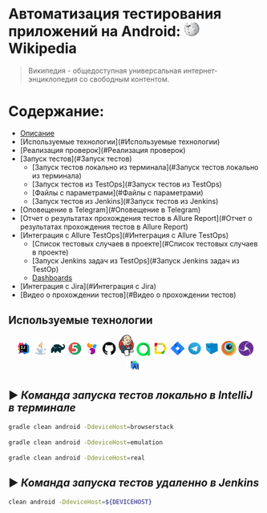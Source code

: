 # Автоматизация тестирования приложений на Android:  <img width="6%" title="Android Studio" src="images/logo/Wikipedia.png"> Wikipedia
> Википедия - общедоступная универсальная интернет-энциклопедия со свободным контентом. 

# <a name="Содержание">Содержание:</a>
+ [Описание](#Описание)
+ [Используемые технологии](#Используемые технологии)
+ [Реализация проверок](#Реализация проверок)
+ [Запуск тестов](#Запуск тестов)
  + [Запуск тестов локально из терминала](#Запуск тестов локально из терминала)
  + [Запуск тестов из TestOps](#Запуск тестов из TestOps)
  + [Файлы с параметрами](#Файлы с параметрами)
  + [Запуск тестов из Jenkins](#Запуск тестов из Jenkins)
+ [Оповещение в Telegram](#Оповещение в Telegram)
+ [Отчет о результатах прохождения тестов в Allure Report](#Отчет о результатах прохождения тестов в Allure Report)
+ [Интеграция с Allure TestOps](#Интеграция с Allure TestOps)
  + [Список тестовых случаев в проекте](#Список тестовых случаев в проекте)
  + [Запуск Jenkins задач из TestOps](#Запуск Jenkins задач из TestOp)
  + [Dashboards](#Dashboards)
+ [Интеграция с Jira](#Интеграция с Jira)
+ [Видео о прохождении тестов](#Видео о прохождении тестов)

## Используемые технологии

<p align="center">
<img width="6%" title="IntelliJ" src="images/logo/IntelliJ.svg">
<img width="6%" title="Java" src="images/logo/Java.svg">
<img width="6%" title="Gradle" src="images/logo/Gradle.svg">
<img width="6%" title="JUnit5" src="images/logo/JUnit5.svg">
<img width="6%" title="Selenide" src="images/logo/Selenide.svg">
<img width="6%" title="GitHub" src="images/logo/github.svg">
<img width="6%" title="Jenkins" src="images/logo/Jenkins.svg">
<img width="6%" title="Allure TestOps" src="images/logo/AllureTestOps.svg">
<img width="6%" title="Allure Report" src="images/logo/AllureReport.svg">
<img width="6%" title="Jira Cloud" src="images/logo/Jira.svg">
<img width="6%" title="Telegram" src="images/logo/Telegram.svg">
<img width="6%" title="Selenoid" src="images/logo/Selenoid.svg">
<img width="6%" title="Browserstack" src="images/logo/Browserstack.svg">
<img width="6%" title="Appium" src="images/logo/Appium.svg">
<img width="6%" title="Android Studio" src="images/logo/AndroidStudio.svg">
</p>















## :arrow_forward: _Команда запуска тестов локально в IntelliJ в терминале_

```bash
gradle clean android -DdeviceHost=browserstack
```

```bash
gradle clean android -DdeviceHost=emulation
```

```bash
gradle clean android -DdeviceHost=real
```

## :arrow_forward: _Команда запуска тестов удаленно в Jenkins_

```bash
clean android -DdeviceHost=${DEVICEHOST}
```